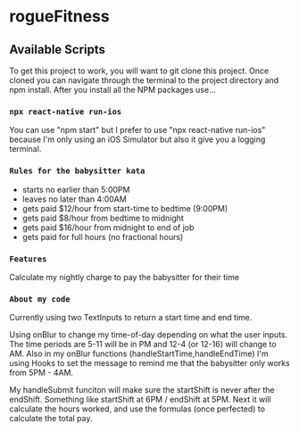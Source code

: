 # rogueFitness

## Available Scripts

To get this project to work, you will want to git clone this project.
Once cloned you can navigate through the terminal to the project directory and npm install.
After you install all the NPM packages use...

### `npx react-native run-ios`

You can use "npm start" but I prefer to use "npx react-native run-ios" because I'm only using an iOS Simulator but also it give you a logging terminal.

### `Rules for the babysitter kata`

- starts no earlier than 5:00PM
- leaves no later than 4:00AM
- gets paid $12/hour from start-time to bedtime (9:00PM)
- gets paid $8/hour from bedtime to midnight
- gets paid $16/hour from midnight to end of job
- gets paid for full hours (no fractional hours)

### `Features`

Calculate my nightly charge to pay the babysitter for their time

### `About my code`

Currently using two TextInputs to return a start time and end time.

Using onBlur to change my time-of-day depending on what the user inputs. The time periods are 5-11 will be in PM and 12-4 (or 12-16) will change to AM.
Also in my onBlur functions (handleStartTime,handleEndTime) I'm using Hooks to set the message to remind me that the babysitter only works from 5PM - 4AM. 

My handleSubmit funciton will make sure the startShift is never after the endShift. Something like startShift at 6PM / endShift at 5PM.
Next it will calculate the hours worked, and use the formulas (once perfected) to calculate the total pay.